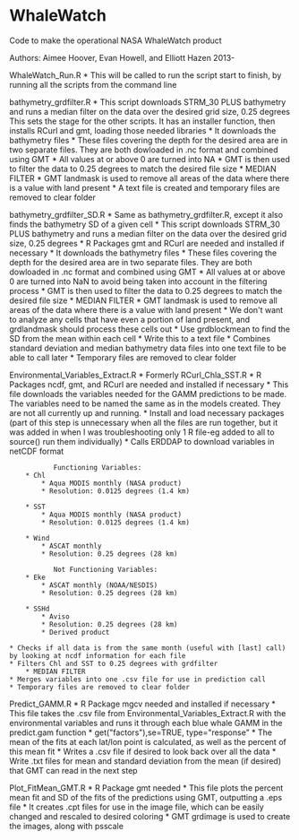 WhaleWatch
==========

Code to make the operational NASA WhaleWatch product

Authors: Aimee Hoover, Evan Howell, and Elliott Hazen 2013-

WhaleWatch_Run.R
	* This will be called to run the script start to finish, by running all the scripts from the command line

bathymetry_grdfilter.R 
	* This script downloads STRM_30 PLUS bathymetry and runs a median filter on the data over the desired grid size, 0.25 degrees
This sets the stage for the other scripts. It has an installer function, then installs RCurl and gmt, loading those needed libraries
	* It downloads the bathymetry files
		* These files covering the depth for the desired area are in two separate files. They are both dowloaded in .nc format and combined using GMT
	* All values at or above 0 are turned into NA
		* GMT is then used to filter the data to 0.25 degrees to match the desired file size 
			* MEDIAN FILTER
		* GMT landmask is used to remove all areas of the data where there is a value with land present
	* A text file is created and temporary files are removed to clear folder

bathymetry_grdfilter_SD.R
	* Same as bathymetry_grdfilter.R, except it also finds the bathymetry SD of a given cell
	* This script downloads STRM_30 PLUS bathymetry and runs a median filter on the data over the desired grid size, 0.25 degrees
	* R Packages gmt and RCurl are needed and installed if necessary
	* It downloads the bathymetry files
		* These files covering the depth for the desired area are in two separate files. They are both dowloaded in .nc format and combined using GMT
	* All values at or above 0 are turned into NaN to avoid being taken into account in the filtering process
		* GMT is then used to filter the data to 0.25 degrees to match the desired file size
			* MEDIAN FILTER
		* GMT landmask is used to remove all areas of the data where there is a value with land present
			* We don't want to analyze any cells that have even a portion of land present, and grdlandmask should process these cells out
	* Use grdblockmean to find the SD from the mean within each cell
		* Write this to a text file
	* Combines standard deviation and median bathymetry data files into one text file to be able to call later
	* Temporary files are removed to clear folder

Environmental_Variables_Extract.R
	* Formerly RCurl_Chla_SST.R
	* R Packages ncdf, gmt, and RCurl are needed and installed if necessary
	* This file downloads the variables needed for the GAMM predictions to be made. The variables need to be named the same as in the models created. They are not all currently up and running.
	* Install and load necessary packages (part of this step is unnecessary when all the files are run together, but it was added in when I was troubleshooting only 1 R file-eg added to all to source() run them individually)
	* Calls ERDDAP to download variables in netCDF format

               Functioning Variables:
		* Chl
			* Aqua MODIS monthly (NASA product)
			* Resolution: 0.0125 degrees (1.4 km)

		* SST
			* Aqua MODIS monthly (NASA product)
			* Resolution: 0.0125 degrees (1.4 km)

		* Wind
			* ASCAT monthly
			* Resolution: 0.25 degrees (28 km)
			
               Not Functioning Variables:
		* Eke
			* ASCAT monthly (NOAA/NESDIS)
			* Resolution: 0.25 degrees (28 km)

		* SSHd
			* Aviso
			* Resolution: 0.25 degrees (28 km)
			* Derived product

	* Checks if all data is from the same month (useful with [last] call) by looking at ncdf information for each file
	* Filters Chl and SST to 0.25 degrees with grdfilter
		* MEDIAN FILTER
	* Merges variables into one .csv file for use in prediction call
	* Temporary files are removed to clear folder

Predict_GAMM.R
	* R Package mgcv needed and installed if necessary
	* This file takes the .csv file from Environmental_Variables_Extract.R with the environmental variables and runs it through each blue whale GAMM in the predict.gam function
		* get("factors"),se=TRUE, type="response"
		* The mean of the fits at each lat/lon point is calculated, as well as the percent of this mean fit
	* Writes a .csv file if desired to look back over all the data
	* Write .txt files for mean and standard deviation from the mean (if desired) that GMT can read in the next step

Plot_FitMean_GMT.R
	* R Package gmt needed
	* This file plots the percent mean fit and SD of the fits of the predictions using GMT, outputting a .eps file
	* It creates .cpt files for use in the image file, which can be easily changed and rescaled to desired coloring
	* GMT grdimage is used to create the images, along with psscale


